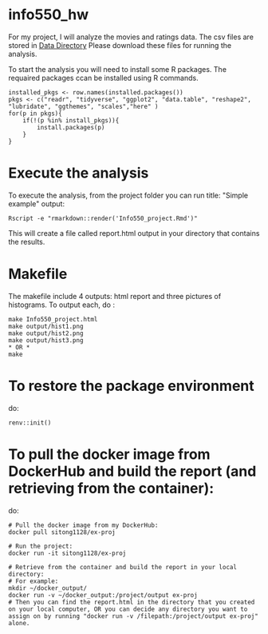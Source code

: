 # info550_hw

For my project, I will analyze the movies and ratings data. The csv files are stored in [Data Directory](https://github.com/stchen1128/info550_hw/tree/master/Data)
Please download these files for running the analysis. 

To start the analysis you will need to install some R packages. The requaired packages ccan be installed using R commands. 
```
installed_pkgs <- row.names(installed.packages())
pkgs <- c("readr", "tidyverse", "ggplot2", "data.table", "reshape2", "lubridate", "ggthemes", "scales","here" )
for(p in pkgs){
	if(!(p %in% install_pkgs)){
		install.packages(p)
	}
}
```
# Execute the analysis

To execute the analysis, from the project folder you can run 
title: "Simple example"
output:
```
Rscript -e "rmarkdown::render('Info550_project.Rmd')"
```
This will create a file called report.html output in your directory that contains the results.

# Makefile
The makefile include 4 outputs: html report and three pictures of histograms. 
To output each, do :
```
make Info550_project.html
make output/hist1.png
make output/hist2.png
make output/hist3.png
* OR *
make 
```

# To restore the package environment 
do:
```
renv::init()
```

# To pull the docker image from DockerHub and build the report (and retrieving from the container):
do:
```
# Pull the docker image from my DockerHub:  
docker pull sitong1128/ex-proj

# Run the project: 
docker run -it sitong1128/ex-proj

# Retrieve from the container and build the report in your local directory: 
# For example: 
mkdir ~/docker_output/
docker run -v ~/docker_output:/project/output ex-proj
# Then you can find the report.html in the directory that you created on your local computer, OR you can decide any directory you want to assign on by running "docker run -v /filepath:/project/output ex-proj" alone. 
```
